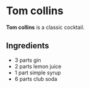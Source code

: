 # Tom collins

**Tom collins** is a classic cocktail.

## Ingredients

- 3 parts gin
- 2 parts lemon juice
- 1 part simple syrup
- 6 parts club soda
